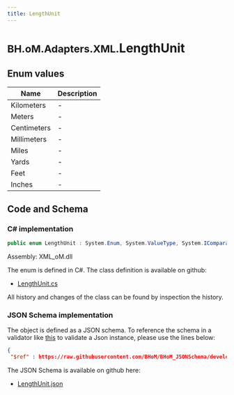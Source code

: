```yaml
---
title: LengthUnit
---
```


# <small>BH.oM.Adapters.XML.</small>**LengthUnit**



## Enum values

| Name            | Description                                                    |
|-----------------|----------------------------------------------------------------|
| Kilometers |  -  |
| Meters |  -  |
| Centimeters |  -  |
| Millimeters |  -  |
| Miles |  -  |
| Yards |  -  |
| Feet |  -  |
| Inches |  -  |


## Code and Schema

### C# implementation

``` C# title="C#"
public enum LengthUnit : System.Enum, System.ValueType, System.IComparable, System.ISpanFormattable, System.IFormattable, System.IConvertible
```

Assembly: XML_oM.dll

The enum is defined in C#. The class definition is available on github:

- [LengthUnit.cs](https://github.com/BHoM/XML_Toolkit/blob/develop/XML_oM/GBXML\Enums\LengthUnit.cs)

All history and changes of the class can be found by inspection the history.
### JSON Schema implementation

The object is defined as a JSON schema. To reference the schema in a validator like [this](https://www.jsonschemavalidator.net/) to validate a Json instance, please use the lines below:

``` json title="JSON Schema"
{
 "$ref" : https://raw.githubusercontent.com/BHoM/BHoM_JSONSchema/develop/XML_oM/LengthUnit.json}
```

The JSON Schema is available on github here:

- [LengthUnit.json](https://github.com/BHoM/BHoM_JSONSchema/blob/develop/XML_oM/LengthUnit.json)
